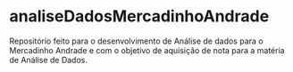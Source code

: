 # analiseDadosMercadinhoAndrade
Repositório feito para o desenvolvimento de Análise de dados para o Mercadinho Andrade e com o objetivo de aquisição de nota para a matéria de Análise de Dados.
